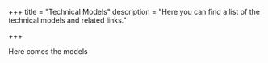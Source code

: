 +++
title = "Technical Models"
description = "Here you can find a list of the technical models and related links."

+++

Here comes the models



